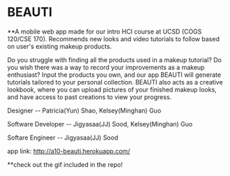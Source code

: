 BEAUTI 
====
**A mobile web app made for our intro HCI course at UCSD (COGS 120/CSE 170). Recommends new looks and video tutorials to follow based on user's existing makeup products.


Do you struggle with finding all the products used in a makeup tutorial?
Do you wish there was a way to record your improvements as a makeup enthusiast?
Input the products you own, and our app BEAUTI will generate tutorials tailored to your personal collection. BEAUTI also acts as a creative lookbook, where you can upload pictures of your finished makeup looks, and have access to past creations to view your progress.

Designer -- Patricia(Yun) Shao, Kelsey(Minghan) Guo

Software Developer -- Jigyasaa(JJ) Sood, Kelsey(Minghan) Guo

Softare Engineer -- Jigyasaa(JJ) Sood

app link: http://a10-beauti.herokuapp.com/

**check out the gif included in the repo!







